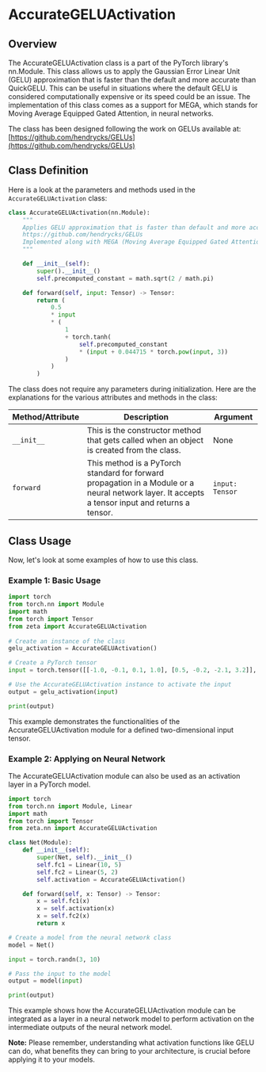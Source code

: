 # AccurateGELUActivation

## Overview
The AccurateGELUActivation class is a part of the PyTorch library's nn.Module. This class allows us to apply the Gaussian Error Linear Unit (GELU) approximation that is faster than the default and more accurate than QuickGELU. This can be useful in situations where the default GELU is considered computationally expensive or its speed could be an issue. The implementation of this class comes as a support for MEGA, which stands for Moving Average Equipped Gated Attention, in neural networks.

The class has been designed following the work on GELUs available at: [https://github.com/hendrycks/GELUs](https://github.com/hendrycks/GELUs)

## Class Definition
Here is a look at the parameters and methods used in the `AccurateGELUActivation` class:

```python
class AccurateGELUActivation(nn.Module):
    """
    Applies GELU approximation that is faster than default and more accurate than QuickGELU. See:
    https://github.com/hendrycks/GELUs
    Implemented along with MEGA (Moving Average Equipped Gated Attention)
    """

    def __init__(self):
        super().__init__()
        self.precomputed_constant = math.sqrt(2 / math.pi)

    def forward(self, input: Tensor) -> Tensor:
        return (
            0.5
            * input
            * (
                1
                + torch.tanh(
                    self.precomputed_constant
                    * (input + 0.044715 * torch.pow(input, 3))
                )
            )
        )
```

The class does not require any parameters during initialization. Here are the explanations for the various attributes and methods in the class:

| Method/Attribute | Description | Argument |
| --- | --- | --- |
| `__init__` | This is the constructor method that gets called when an object is created from the class. | None |
| `forward` | This method is a PyTorch standard for forward propagation in a Module or a neural network layer. It accepts a tensor input and returns a tensor. | `input: Tensor` |

## Class Usage
Now, let's look at some examples of how to use this class.

### Example 1: Basic Usage
```python
import torch
from torch.nn import Module
import math
from torch import Tensor
from zeta import AccurateGELUActivation
        
# Create an instance of the class
gelu_activation = AccurateGELUActivation()

# Create a PyTorch tensor
input = torch.tensor([[-1.0, -0.1, 0.1, 1.0], [0.5, -0.2, -2.1, 3.2]], dtype=torch.float32)

# Use the AccurateGELUActivation instance to activate the input
output = gelu_activation(input)

print(output)
```
This example demonstrates the functionalities of the AccurateGELUActivation module for a defined two-dimensional input tensor.

### Example 2: Applying on Neural Network
The AccurateGELUActivation module can also be used as an activation layer in a PyTorch model.

```python
import torch
from torch.nn import Module, Linear
import math
from torch import Tensor
from zeta.nn import AccurateGELUActivation

class Net(Module):
    def __init__(self):
        super(Net, self).__init__()
        self.fc1 = Linear(10, 5)
        self.fc2 = Linear(5, 2)
        self.activation = AccurateGELUActivation()

    def forward(self, x: Tensor) -> Tensor:
        x = self.fc1(x)
        x = self.activation(x)
        x = self.fc2(x)
        return x     

# Create a model from the neural network class
model = Net()

input = torch.randn(3, 10)

# Pass the input to the model
output = model(input)

print(output)
```
This example shows how the AccurateGELUActivation module can be integrated as a layer in a neural network model to perform activation on the intermediate outputs of the neural network model.

**Note:** Please remember, understanding what activation functions like GELU can do, what benefits they can bring to your architecture, is crucial before applying it to your models.
